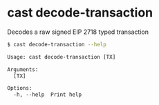 # cast decode-transaction

Decodes a raw signed EIP 2718 typed transaction

```bash
$ cast decode-transaction --help
```

```txt
Usage: cast decode-transaction [TX]

Arguments:
  [TX]  

Options:
  -h, --help  Print help
```